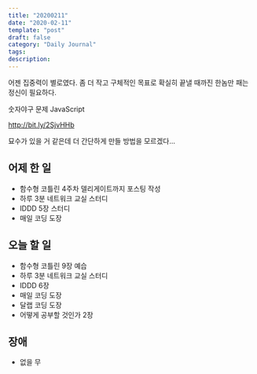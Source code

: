```yaml
---
title: "20200211"
date: "2020-02-11"
template: "post"
draft: false
category: "Daily Journal"
tags:
description:
---
```


어젠 집중력이 별로였다. 좀 더 작고 구체적인 목표로
확실히 끝낼 때까진 한놈만 패는 정신이 필요하다.

숫자야구 문제 JavaScript

<http://bit.ly/2SjvHHb>

묘수가 있을 거 같은데 더 간단하게 만들 방법을 모르겠다...

## 어제 한 일

* 함수형 코틀린 4주차 델리게이트까지 포스팅 작성
* 하루 3분 네트워크 교실 스터디
* IDDD 5장 스터디
* 매일 코딩 도장

## 오늘 할 일

* 함수형 코틀린 9장 예습
* 하루 3분 네트워크 교실 스터디
* IDDD 6장
* 매일 코딩 도장
* 달랩 코딩 도장
* 어떻게 공부할 것인가 2장

## 장애

* 없을 무
